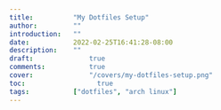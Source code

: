 ```yaml
---
title:          "My Dotfiles Setup"
author:       	""
introduction: 	""
date:         	2022-02-25T16:41:28-08:00
description:  	""
draft: 		 	    true
comments:		    true
cover:			    "/covers/my-dotfiles-setup.png"
toc:			      true
tags:         	["dotfiles", "arch linux"]
---
```

